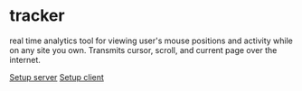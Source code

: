 # tracker
real time analytics tool for viewing user's mouse positions and activity while on any site you own. Transmits cursor, scroll, and current page over the internet.

[Setup server](./server)
[Setup client](./client)
